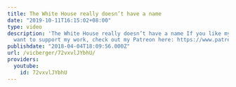 ```yaml
---
title: The White House really doesn’t have a name
date: "2019-10-11T16:15:02+08:00"
type: video
description: 'The White House really doesn’t have a name If you like my videos and
  want to support my work, check out my Patreon here: https://www.patreon.com/vicberger'
publishdate: "2018-04-04T18:09:56.000Z"
url: /vicberger/72vxvlJYbhU/
providers:
  youtube:
    id: 72vxvlJYbhU
---
```

